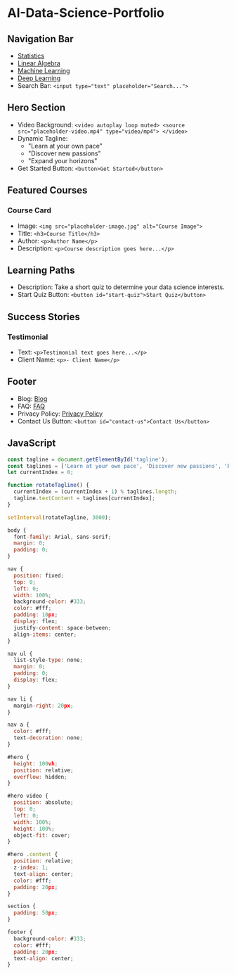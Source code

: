 # AI-Data-Science-Portfolio

## Navigation Bar

- [Statistics](#)
- [Linear Algebra](#)
- [Machine Learning](#)
- [Deep Learning](#)
- Search Bar: `<input type="text" placeholder="Search...">`

## Hero Section

- Video Background: `<video autoplay loop muted> <source src="placeholder-video.mp4" type="video/mp4"> </video>`
- Dynamic Tagline:
  - "Learn at your own pace"
  - "Discover new passions"
  - "Expand your horizons"
- Get Started Button: `<button>Get Started</button>`

## Featured Courses

### Course Card

- Image: `<img src="placeholder-image.jpg" alt="Course Image">`
- Title: `<h3>Course Title</h3>`
- Author: `<p>Author Name</p>`
- Description: `<p>Course description goes here...</p>`

## Learning Paths

- Description: Take a short quiz to determine your data science interests.
- Start Quiz Button: `<button id="start-quiz">Start Quiz</button>`

## Success Stories

### Testimonial

- Text: `<p>Testimonial text goes here...</p>`
- Client Name: `<p>- Client Name</p>`

## Footer

- Blog: [Blog](#)
- FAQ: [FAQ](#)
- Privacy Policy: [Privacy Policy](#)
- Contact Us Button: `<button id="contact-us">Contact Us</button>`

## JavaScript

```javascript
const tagline = document.getElementById('tagline');
const taglines = ['Learn at your own pace', 'Discover new passions', 'Expand your horizons'];
let currentIndex = 0;

function rotateTagline() {
  currentIndex = (currentIndex + 1) % taglines.length;
  tagline.textContent = taglines[currentIndex];
}

setInterval(rotateTagline, 3000);

body {
  font-family: Arial, sans-serif;
  margin: 0;
  padding: 0;
}

nav {
  position: fixed;
  top: 0;
  left: 0;
  width: 100%;
  background-color: #333;
  color: #fff;
  padding: 10px;
  display: flex;
  justify-content: space-between;
  align-items: center;
}

nav ul {
  list-style-type: none;
  margin: 0;
  padding: 0;
  display: flex;
}

nav li {
  margin-right: 20px;
}

nav a {
  color: #fff;
  text-decoration: none;
}

#hero {
  height: 100vh;
  position: relative;
  overflow: hidden;
}

#hero video {
  position: absolute;
  top: 0;
  left: 0;
  width: 100%;
  height: 100%;
  object-fit: cover;
}

#hero .content {
  position: relative;
  z-index: 1;
  text-align: center;
  color: #fff;
  padding: 20px;
}

section {
  padding: 50px;
}

footer {
  background-color: #333;
  color: #fff;
  padding: 20px;
  text-align: center;
}
